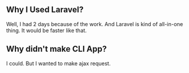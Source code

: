 ## Why I Used Laravel?
Well, I had 2 days because of the work. And Laravel is kind of all-in-one thing. It would be faster like that.
## Why didn't make CLI App?
I could. But I wanted to make ajax request.
